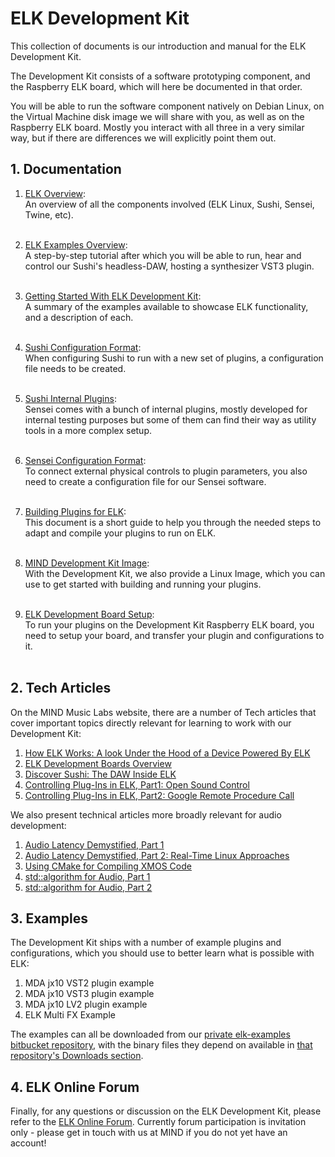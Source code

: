 # ELK Development Kit

This collection of documents is our introduction and manual for the ELK Development Kit.

The Development Kit consists of a software prototyping component, and the Raspberry ELK board, which will here be documented in that order.

You will be able to run the software component natively on Debian Linux, on the Virtual Machine disk image we will share with you, as well as on the Raspberry ELK board. Mostly you interact with all three in a very similar way, but if there are differences we will explicitly point them out.

## 1. Documentation

1. [ELK Overview](documents/elk_overview.md):  
    An overview of all the components involved (ELK Linux, Sushi, Sensei, Twine, etc).  
	​  
	
2. [ELK Examples Overview](documents/elk_examples_overview.md):  
    A step-by-step tutorial after which you will be able to run, hear and control our Sushi's headless-DAW, hosting a synthesizer VST3 plugin.  
	​  
	
3. [Getting Started With ELK Development Kit](documents/getting_started_with_development_kit.md):  
    A summary of the examples available to showcase ELK functionality, and a description of each.  
	​  
	
4. [Sushi Configuration Format](documents/sushi_configuration_format.md):  
    When configuring Sushi to run with a new set of plugins, a configuration file needs to be created.  
	​  
	
5. [Sushi Internal Plugins](documents/sushi_internal_plugins.md):  
    Sensei comes with a bunch of internal plugins, mostly developed for internal testing purposes but some of them can find their way as utility tools in a more complex setup.  
	​  
	
6. [Sensei Configuration Format](documents/sensei_configuration_format.md):  
    To connect external physical controls to plugin parameters, you also need to create a configuration file for our Sensei software.  
	​  
	
7. [Building Plugins for ELK](documents/building_plugins_for_elk.md):  
    This document is a short guide to help you through the needed steps to adapt and compile your plugins to run on ELK.  
	​  
	
8. [MIND Development Kit Image](documents/mind_devkit_image.md):  
    With the Development Kit, we also provide a Linux Image, which you can use to get started with building and running your plugins.  
    ​  
	
9. [ELK Development Board Setup](documents/elk_development_board_setup.md):  
    To run your plugins on the Development Kit Raspberry ELK board, you need to setup your board, and transfer your plugin and configurations to it.  
	​  
	
## 2. Tech Articles

On the MIND Music Labs website, there are a number of Tech articles that cover important topics directly relevant for learning to work with our Development Kit:

1. [How ELK Works: A look Under the Hood of a Device Powered By ELK](https://www.mindmusiclabs.com/a-look-under-the-hood-of-a-device-powered-by-elk/)
2. [ELK Development Boards Overview](https://www.mindmusiclabs.com/development-board-overview/)
3. [Discover Sushi: The DAW Inside ELK](https://www.mindmusiclabs.com/daw-like-sushi/)
4. [Controlling Plug-Ins in ELK, Part1: Open Sound Control](https://www.mindmusiclabs.com/controlling-plug-ins-in-elk-part-1-open-sound-control/)
5. [Controlling Plug-Ins in ELK, Part2: Google Remote Procedure Call](https://www.mindmusiclabs.com/controlling-plug-ins-in-elk-part-2-google-remote-procedure-call-grpc/)

We also present technical articles more broadly relevant for audio development:

1. [Audio Latency Demystified, Part 1](https://www.mindmusiclabs.com/audio-latency-demystified-part-1/)
2. [Audio Latency Demystified, Part 2: Real-Time Linux Approaches](https://www.mindmusiclabs.com/audio-latency-demystified-part-2-4-real-time-linux-approaches/)
3. [Using CMake for Compiling XMOS Code](https://www.mindmusiclabs.com/using-cmake-for-compiling-xmos-code/)
4. [std::algorithm for Audio, Part 1](https://www.mindmusiclabs.com/stdalgorithm-for-audio/)
5. [std::algorithm for Audio, Part 2](https://www.mindmusiclabs.com/stdalgorithm-for-audio-part-ii/)

## 3. Examples

The Development Kit ships with a number of example plugins and configurations, which you should use to better learn what is possible with ELK:

1. MDA jx10 VST2 plugin example
2. MDA jx10 VST3 plugin example
3. MDA jx10 LV2 plugin example
4. ELK Multi FX Example

The examples can all be downloaded from our [private elk-examples bitbucket repository](https://bitbucket.org/mindswteam/elk-examples/src/master/), with the binary files they depend on available in [that repository's Downloads section](https://bitbucket.org/mindswteam/elk-examples/downloads/).

## 4. ELK Online Forum

Finally, for any questions or discussion on the ELK Development Kit, please refer to the [ELK Online Forum](https://forum.elkmusicos.com). Currently forum participation is invitation only - please get in touch with us at MIND if you do not yet have an account!